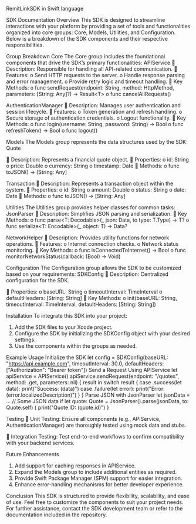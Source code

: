 
RemitLinkSDK in Swift language 



SDK Documentation
Overview
This SDK is designed to streamline interactions with your platform by providing a set of
tools and functionalities organized into core groups: Core, Models, Utilities, and
Configuration. Below is a breakdown of the SDK components and their respective
responsibilities.

Group Breakdown
Core
The Core group includes the foundational components that drive the SDK’s primary
functionalities:
APIService
 Description: Responsible for handling all API-related communication.
 Features:
o Send HTTP requests to the server.
o Handle response parsing and error management.
o Provide retry logic and timeout handling.
 Key Methods:
o func sendRequest(endpoint: String, method: HttpMethod,
parameters: [String: Any]?) -&gt; Result&lt;T&gt;
o func cancelAllRequests()

AuthenticationManager
 Description: Manages user authentication and session lifecycle.
 Features:
o Token generation and refresh handling.
o Secure storage of authentication credentials.
o Logout functionality.
 Key Methods:
o func login(username: String, password: String) -&gt; Bool
o func refreshToken() -&gt; Bool
o func logout()

Models
The Models group represents the data structures used by the SDK:
Quote

 Description: Represents a financial quote object.
 Properties:
o id: String
o price: Double
o currency: String
o timestamp: Date
 Methods:
o func toJSON() -&gt; [String: Any]

Transaction
 Description: Represents a transaction object within the system.
 Properties:
o id: String
o amount: Double
o status: String
o date: Date
 Methods:
o func toJSON() -&gt; [String: Any]

Utilities
The Utilities group provides helper classes for common tasks:
JsonParser
 Description: Simplifies JSON parsing and serialization.
 Key Methods:
o func parse&lt;T: Decodable&gt;(_ json: Data, to type: T.Type) -&gt; T?
o func serialize&lt;T: Encodable&gt;(_ object: T) -&gt; Data?

NetworkHelper
 Description: Provides utility functions for network operations.
 Features:
o Internet connection checks.
o Network status monitoring.
 Key Methods:
o func isConnectedToInternet() -&gt; Bool
o func monitorNetworkStatus(callback: (Bool) -&gt; Void)

Configuration
The Configuration group allows the SDK to be customized based on your requirements:
SDKConfig
 Description: Centralized configuration for the SDK.

 Properties:
o baseURL: String
o timeoutInterval: TimeInterval
o defaultHeaders: [String: String]
 Key Methods:
o init(baseURL: String, timeoutInterval: TimeInterval,
defaultHeaders: [String: String])

Installation
To integrate this SDK into your project:
1. Add the SDK files to your Xcode project.
2. Configure the SDK by initializing the SDKConfig object with your desired settings.
3. Use the components within the groups as needed.

Example Usage
Initialize the SDK
let config = SDKConfig(baseURL: &quot;https://api.example.com&quot;, timeoutInterval:
30.0, defaultHeaders: [&quot;Authorization&quot;: &quot;Bearer token&quot;])
Send a Request Using APIService
let apiService = APIService()
apiService.sendRequest(endpoint: &quot;/quotes&quot;, method: .get, parameters: nil)
{ result in
switch result {
case .success(let data):
print(&quot;Success: \(data)&quot;)
case .failure(let error):
print(&quot;Error: \(error.localizedDescription)&quot;)
}
}
Parse JSON with JsonParser
let jsonData = ... // Some JSON data
if let quote: Quote = JsonParser().parse(jsonData, to: Quote.self) {
print(&quot;Quote ID: \(quote.id)&quot;)
}

Testing
 Unit Testing: Ensure all components (e.g., APIService, AuthenticationManager)
are thoroughly tested using mock data and stubs.

 Integration Testing: Test end-to-end workflows to confirm compatibility with your
backend services.

Future Enhancements
1. Add support for caching responses in APIService.
2. Expand the Models group to include additional entities as required.
3. Provide Swift Package Manager (SPM) support for easier integration.
4. Enhance error-handling mechanisms for better developer experience.

Conclusion
This SDK is structured to provide flexibility, scalability, and ease of use. Feel free to
customize the components to suit your project needs. For further assistance, contact the SDK
development team or refer to the documentation included in the repository.

